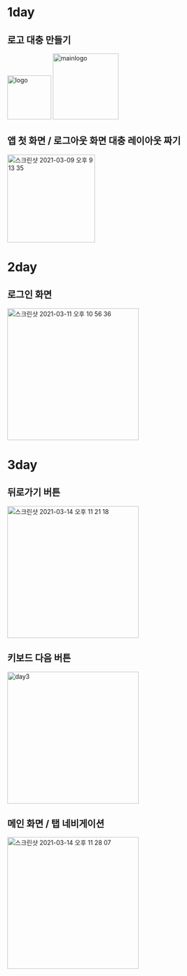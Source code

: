 # 1day
## 로고 대충 만들기
<img width="100" alt="logo" src="https://user-images.githubusercontent.com/77336125/110490761-f8a7e500-8133-11eb-81b6-08c8a04bee29.png"> <img width="150" alt="mainlogo" src="https://user-images.githubusercontent.com/77336125/110490779-fcd40280-8133-11eb-9d95-bac795ec8128.png">

## 앱 첫 화면 / 로그아웃 화면 대충 레이아웃 짜기
<img width="200" alt="스크린샷 2021-03-09 오후 9 13 35" src="https://user-images.githubusercontent.com/77336125/110490562-ce562780-8133-11eb-8fee-cadae3273070.png">

# 2day
## 로그인 화면
<img width="300" alt="스크린샷 2021-03-11 오후 10 56 36" src="https://user-images.githubusercontent.com/77336125/110798841-e659b280-82bd-11eb-80eb-3be0fe767c38.png">

# 3day
## 뒤로가기 버튼
<img width="300" alt="스크린샷 2021-03-14 오후 11 21 18" src="https://user-images.githubusercontent.com/77336125/111072686-06d47780-851f-11eb-8380-8d76f0875b4a.png">

## 키보드 다음 버튼
<img width="300" alt="day3" src="https://user-images.githubusercontent.com/77336125/111072732-2bc8ea80-851f-11eb-9388-641e40da4946.gif">

## 메인 화면 / 탭 네비게이션
<img width="300" alt="스크린샷 2021-03-14 오후 11 28 07" src="https://user-images.githubusercontent.com/77336125/111072785-6f235900-851f-11eb-93dc-1d28c640c541.png">
